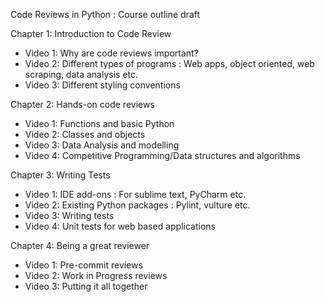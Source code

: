 Code Reviews in Python : Course outline draft

Chapter 1: Introduction to Code Review
- Video 1: Why are code reviews important?
- Video 2: Different types of programs : Web apps, object oriented, web scraping, data analysis etc.
- Video 3: Different styling conventions

Chapter 2: Hands-on code reviews
- Video 1: Functions and basic Python
- Video 2: Classes and objects
- Video 3: Data Analysis and modelling
- Video 4: Competitive Programming/Data structures and algorithms

Chapter 3: Writing Tests
- Video 1: IDE add-ons : For sublime text, PyCharm etc.
- Video 2: Existing Python packages : Pylint, vulture etc.
- Video 3: Writing tests 
- Video 4: Unit tests for web based applications

Chapter 4: Being a great reviewer
- Video 1: Pre-commit reviews
- Video 2: Work in Progress reviews
- Video 3: Putting it all together
